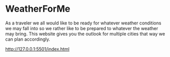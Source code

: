 # WeatherForMe
As a traveler we all would like to be ready for whatever weather conditions we may fall into so we rather like to be prepared to whatever the weather may bring. This website gives you the outlook for multiple cities that way we can plan accordingly. 

http://127.0.0.1:5501/index.html



